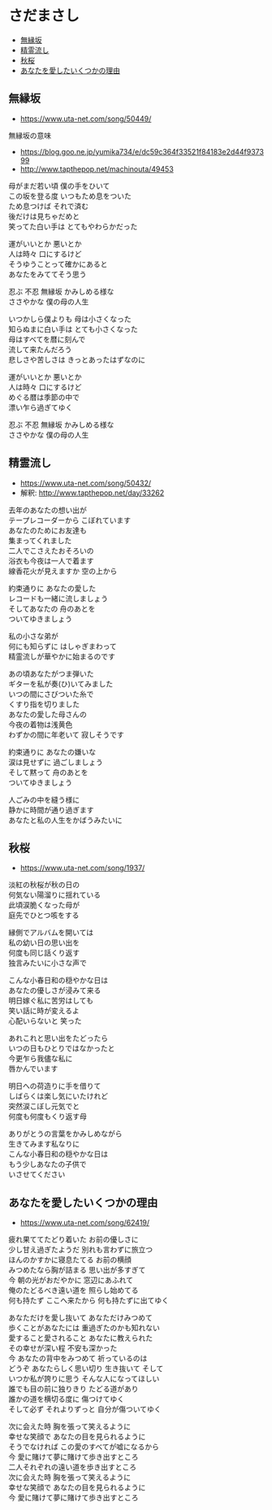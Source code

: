 
# さだまさし <!-- omit in toc -->

- [無縁坂](#無縁坂)
- [精霊流し](#精霊流し)
- [秋桜](#秋桜)
- [あなたを愛したいくつかの理由](#あなたを愛したいくつかの理由)


## 無縁坂

- https://www.uta-net.com/song/50449/

無縁坂の意味

- https://blog.goo.ne.jp/yumika734/e/dc59c364f33521f84183e2d44f937399
- http://www.tapthepop.net/machinouta/49453

母がまだ若い頃 僕の手をひいて<br>
この坂を登る度 いつもため息をついた<br>
ため息つけば それで済む<br>
後だけは見ちゃだめと<br>
笑ってた白い手は とてもやわらかだった<br>

運がいいとか 悪いとか<br>
人は時々 口にするけど<br>
そうゆうことって確かにあると<br>
あなたをみててそう思う<br>

忍ぶ 不忍 無縁坂 かみしめる様な<br>
ささやかな 僕の母の人生<br>

いつかしら僕よりも 母は小さくなった<br>
知らぬまに白い手は とても小さくなった<br>
母はすべてを暦に刻んで<br>
流して来たんだろう<br>
悲しさや苦しさは きっとあったはずなのに<br>

運がいいとか 悪いとか<br>
人は時々 口にするけど<br>
めぐる暦は季節の中で<br>
漂い乍ら過ぎてゆく<br>

忍ぶ 不忍 無縁坂 かみしめる様な<br>
ささやかな 僕の母の人生<br>


## 精霊流し

- https://www.uta-net.com/song/50432/
- 解釈: http://www.tapthepop.net/day/33262

去年のあなたの想い出が<br>
テープレコーダーから こぼれています<br>
あなたのためにお友達も<br>
集まってくれました<br>
二人でこさえたおそろいの<br>
浴衣も今夜は一人で着ます<br>
線香花火が見えますか 空の上から<br>

約束通りに あなたの愛した<br>
レコードも一緒に流しましょう<br>
そしてあなたの 舟のあとを<br>
ついてゆきましょう<br>

私の小さな弟が<br>
何にも知らずに はしゃぎまわって<br>
精霊流しが華やかに始まるのです<br>

あの頃あなたがつま弾いた<br>
ギターを私が奏(ひ)いてみました<br>
いつの間にさびついた糸で<br>
くすり指を切りました<br>
あなたの愛した母さんの<br>
今夜の着物は浅黄色<br>
わずかの間に年老いて 寂しそうです<br>

約束通りに あなたの嫌いな<br>
涙は見せずに 過ごしましょう<br>
そして黙って 舟のあとを<br>
ついてゆきましょう<br>

人ごみの中を縫う様に<br>
静かに時間が通り過ぎます<br>
あなたと私の人生をかばうみたいに<br>


## 秋桜

- https://www.uta-net.com/song/1937/

淡紅の秋桜が秋の日の<br>
何気ない陽溜りに揺れている<br>
此頃涙脆くなった母が<br>
庭先でひとつ咳をする<br>

縁側でアルバムを開いては<br>
私の幼い日の思い出を<br>
何度も同じ話くり返す<br>
独言みたいに小さな声で<br>

こんな小春日和の穏やかな日は<br>
あなたの優しさが浸みて来る<br>
明日嫁ぐ私に苦労はしても<br>
笑い話に時が変えるよ<br>
心配いらないと 笑った<br>

あれこれと思い出をたどったら<br>
いつの日もひとりではなかったと<br>
今更乍ら我儘な私に<br>
唇かんでいます<br>

明日への荷造りに手を借りて<br>
しばらくは楽し気にいたけれど<br>
突然涙こぼし元気でと<br>
何度も何度もくり返す母<br>

ありがとうの言葉をかみしめながら<br>
生きてみます私なりに<br>
こんな小春日和の穏やかな日は<br>
もう少しあなたの子供で<br>
いさせてください<br>


## あなたを愛したいくつかの理由

- https://www.uta-net.com/song/62419/

疲れ果ててたどり着いた お前の優しさに<br>
少し甘え過ぎたようだ 別れも言わずに旅立つ<br>
ほんのかすかに寝息たてる お前の横顔<br>
みつめたなら胸が詰まる 思い出が多すぎて<br>
今 朝の光がおだやかに 窓辺にあふれて<br>
俺のたどるべき遠い道を 照らし始めてる<br>
何も持たず ここへ来たから 何も持たずに出てゆく<br>

あなただけを愛し抜いて あなただけみつめて<br>
歩くことがあなたには 重過ぎたのかも知れない<br>
愛すること愛されること あなたに教えられた<br>
その幸せが深い程 不安も深かった<br>
今 あなたの背中をみつめて 祈っているのは<br>
どうぞ あなたらしく思い切り 生き抜いて そして<br>
いつか私が誇りに思う そんな人になってほしい<br>
誰でも目の前に独りきり たどる道があり<br>
誰かの道を横切る度に 傷つけてゆく<br>
そして必ず それよりずっと 自分が傷ついてゆく<br>

次に会えた時 胸を張って笑えるように<br>
幸せな笑顔で あなたの目を見られるように<br>
そうでなければ この愛のすべてが嘘になるから<br>
今 愛に賭けて夢に賭けて歩き出すところ<br>
二人それぞれの遠い道を歩き出すところ<br>
次に会えた時 胸を張って笑えるように<br>
幸せな笑顔で あなたの目を見られるように<br>
今 愛に賭けて夢に賭けて歩き出すところ<br>
